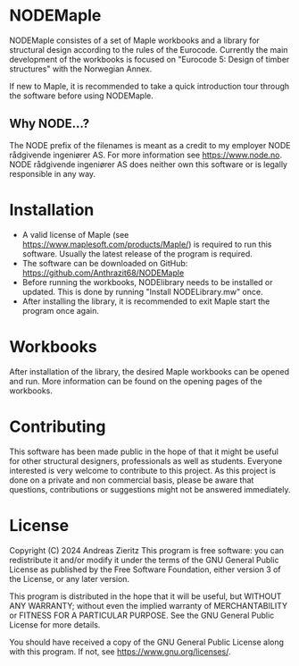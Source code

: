 # NODEMaple
NODEMaple consistes of a set of Maple workbooks and a library for structural design according to the rules of the Eurocode.
Currently the main development of the workbooks is focused on "Eurocode 5: Design of timber structures" with the Norwegian Annex.

If new to Maple, it is recommended to take a quick introduction tour through the software before using NODEMaple.

## Why NODE...?
The NODE prefix of the filenames is meant as a credit to my employer NODE rådgivende ingeniører AS. For more information see https://www.node.no.
NODE rådgivende ingeniører AS does neither own this software or is legally responsible in any way.

# Installation
- A valid license of Maple (see https://www.maplesoft.com/products/Maple/) is required to run this software. Usually the latest release of the program is required.
- The software can be downloaded on GitHub: https://github.com/Anthrazit68/NODEMaple
- Before running the workbooks, NODElibrary needs to be installed or updated. This is done by running "Install NODELibrary.mw" once.
- After installing the library, it is recommended to exit Maple start the program once again.

# Workbooks
After installation of the library, the desired Maple workbooks can be opened and run. More information can be found on the opening pages of the workbooks.

# Contributing
This software has been made public in the hope of that it might be useful for other structural designers, professionals as well as students.
Everyone interested is very welcome to contribute to this project.
As this project is done on a private and non commercial basis, please be aware that questions, contributions or suggestions might not be answered immediately.

# License
Copyright (C) 2024  Andreas Zieritz
This program is free software: you can redistribute it and/or modify
it under the terms of the GNU General Public License as published by
the Free Software Foundation, either version 3 of the License, or
any later version.

This program is distributed in the hope that it will be useful,
but WITHOUT ANY WARRANTY; without even the implied warranty of
MERCHANTABILITY or FITNESS FOR A PARTICULAR PURPOSE.  See the
GNU General Public License for more details.

You should have received a copy of the GNU General Public License
along with this program.  If not, see <https://www.gnu.org/licenses/>.
